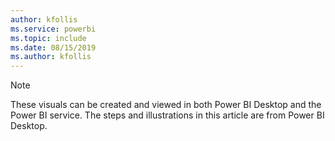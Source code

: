 ```yaml
---
author: kfollis
ms.service: powerbi
ms.topic: include
ms.date: 08/15/2019
ms.author: kfollis
---
```


>[!NOTE]
>These visuals can be created and viewed in both Power BI Desktop and the Power BI service. The steps and illustrations in this article are from Power BI Desktop. 
